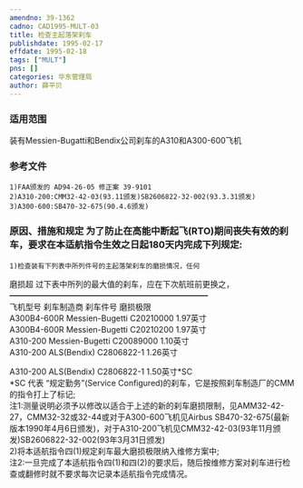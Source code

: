 ```yaml
---
amendno: 39-1362  
cadno: CAD1995-MULT-03  
title: 检查主起落架刹车  
publishdate: 1995-02-17  
effdate: 1995-02-18  
tags: ["MULT"]  
pns: []  
categories: 华东管理局  
author: 薛平贝  
---
```

  
### 适用范围  
装有Messien-Bugatti和Bendix公司刹车的A310和A300-600飞机  
  
<!--more-->  
### 参考文件  
    1)FAA颁发的 AD94-26-05 修正案 39-9101  
    2)A310-200:CMM32-42-03(93.11颁发)SB2606822-32-002(93.3.31颁发)  
    3)A300-600:SB470-32-675(90.4.6颁发)  
  
### 原因、措施和规定     为了防止在高能中断起飞(RTO)期间丧失有效的刹车，要求在本适航指令生效之日起180天内完成下列规定:  
    1)检查装有下列表中所列件号的主起落架刹车的磨损情况，任何  
磨损超 过下表中所列的最大值的刹车，应在下次航班前更换之，  ━━━━━━━━━━━━━━━━━━━━━━━━━  
飞机型号  刹车制造商  刹车件号   磨损极限  
  A300B4-600R Messien-Bugetti C20210000   1.97英寸  
  A300B4-600R Messien-Bugetti C20210200   1.97英寸  
A310-200  Messien-Bugetti C20089000   1.10英寸  
A310-200  ALS(Bendix)   C2806822-1  1.26英寸  
  
      
A310-200 ALS(Bendix) C2806822-1 1.50英寸*SC  
*SC 代表 “规定勤务”(Service Configured)的刹车，它是按照刹车制造厂的CMM的指令打上了标记;  
    注1:测量说明必须予以修改以适合于上述的新的刹车磨损限制，见AMM32-42-27，CMM32-32或32-44或对于A300-600飞机见Airbus SB470-32-675(最新版本1990年4月6日颁发)，对于A310-200飞机见CMM32-42-03(93年11月颁发)SB2606822-32-002(93年3月31日颁发)  
    2)将本适航指令四(1)规定刹车最大磨损极限纳入维修方案中;  
注2:一旦完成了本适航指令四(1)和四(2)的要求后，随后按维修方案对刹车进行检查或翻修时就不要求每次记录本适航指令完成情况。  
